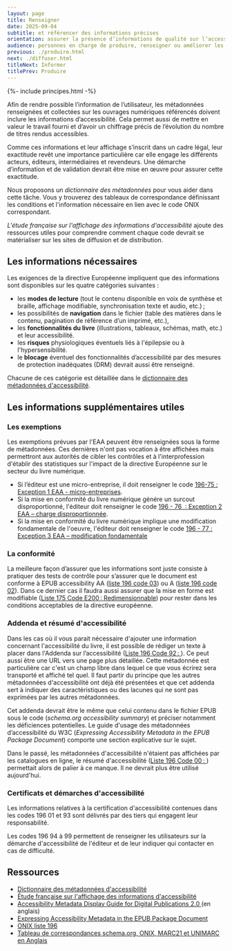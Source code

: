 ```yaml
---
layout: page
title: Renseigner
date: 2025-09-04
subtitle: et référencer des informations précises
orientation: assurer la présence d’informations de qualité sur l’accessibilité des livres numériques
audience: personnes en charge de produire, renseigner ou améliorer les métadonnées auprès des distributeurs, organismes de référencement et agences bibliographiques
previous: ./produire.html
next: ./diffuser.html
titleNext: Informer
titlePrev: Produire
---
```


<div markdown="1" id="principes">

{%- include principes.html -%}

Afin de rendre possible l’information de l’utilisateur, les métadonnées renseignées et collectées sur les ouvrages numériques référencés doivent inclure les informations d’accessibilité. Cela permet aussi de mettre en valeur le travail fourni et d’avoir un chiffrage précis de l’évolution du nombre de titres rendus accessibles.

Comme ces informations et leur affichage s’inscrit dans un cadre légal, leur exactitude revêt une importance particulière car elle engage les différents acteurs, éditeurs, intermédiaires et revendeurs. Une démarche d’information et de validation devrait être mise en œuvre pour assurer cette exactitude.

Nous proposons un *dictionnaire des métadonnées* pour vous aider dans cette tâche. Vous y trouverez des tableaux de correspondance définissant les conditions et l'information nécessaire en lien avec le code ONIX correspondant.  

*L'étude française sur l'affichage des informations d'accessibilité* ajoute des ressources utiles pour comprendre comment chaque code devrait se matérialiser sur les sites de diffusion et de distribution.

## Les informations nécessaires

Les exigences de la directive Européenne impliquent que des informations sont disponibles sur les quatre catégories suivantes&nbsp;: 
* les **modes de lecture** (tout le contenu disponible en voix de synthèse et braille, affichage modifiable, synchronisation texte et audio, etc.)&#8239;; 
* les possibilités de **navigation** dans le fichier (table des matières dans le contenu, pagination de référence d’un imprimé, etc.), 
* les **fonctionnalités du livre** (illustrations, tableaux, schémas, math, etc.) et leur accessibilité. 
* les **risques** physiologiques éventuels liés à l'épilepsie ou à l'hypersensibilité.
* le **blocage** éventuel des fonctionnalités d’accessibilité par des mesures de protection inadéquates (DRM) devrait aussi être renseigné.

Chacune de ces catégorie est détaillée dans le <a href="https://www.lina25.fr/ressources/metadonnees">dictionnaire des métadonnées d'accessibilité</a>. 

## Les informations supplémentaires utiles

### Les exemptions

Les exemptions prévues par l'EAA peuvent être renseignées sous la forme de métadonnées. Ces dernières n'ont pas vocation à être affichées mais permettront aux autorités de cibler les contrôles et à l'interprofession d'établir des statistiques sur l'impact de la directive Européenne sur le secteur du livre numérique.

* Si l’éditeur est une micro-entreprise, il doit renseigner le code [196-75&nbsp;: Exception 1 EAA - micro-entreprises](https://ns.editeur.org/onix/fr/196/75).
* Si la mise en conformité du livre numérique génére un surcout disproportionné, l'éditeur doit renseigner le code [196 - 76 &nbsp;: Exception 2 EAA – charge disproportionnée](https://ns.editeur.org/onix/fr/196/76).
* Si la mise en conformité du livre numérique implique une modification fondamentale de l'oeuvre, l'éditeur doit renseigner le code [196 - 77&nbsp;: Exception 3 EAA – modification fondamentale](https://ns.editeur.org/onix/fr/196/77)

### La conformité

La meilleure façon d’assurer que les informations sont juste consiste à pratiquer des tests de contrôle pour s’assurer que le document est conforme à EPUB accessibility AA (<a href="https://ns.editeur.org/onix/en/196/03">liste 196 code 03</a>) ou A (<a href="https://ns.editeur.org/onix/en/196/02">liste 196 code 02</a>). Dans ce dernier cas il faudra aussi assurer que la mise en forme est modifiable (<a href="https://ns.editeur.org/onix/en/175/E200">Liste 175 Code E200&#8239;: Redimensionnable</a>) pour rester dans les conditions acceptables de la directive européenne.

### Addenda et résumé d'accessibilité 

Dans les cas où il vous parait nécessaire d'ajouter une information concernant l'accessibilité du livre, il est possible de rédiger un texte à placer dans l'Addenda sur l’accessibilité (<a href="https://ns.editeur.org/onix/en/196/92">Liste 196 Code 92&#8239;: </a>). Ce peut aussi être une URL vers une page plus détaillée. Cette métadonnée est particulière car c'est un champ libre dans lequel ce que vous écrirez sera transporté et affiché tel quel. Il faut partir du principe que les autres métadonnées d'accessibilité ont déjà été présentées et que cet addenda sert à indiquer des caractéristiques ou des lacunes qui ne sont pas exprimées par les autres métadonnées. 

Cet addenda devrait être le même que celui contenu dans le fichier EPUB sous le code (<span lang="en"><i>schema.org accessibility summary</i></span>) et préciser notamment les déficiences potentielles. Le guide d'usage des métadonnées d’accessibilité du W3C (*Expressing Accessibility Metadata in the EPUB Package Document*) comporte une section explicative sur le sujet. 

Dans le passé, les métadonnées d'accessibilité n'étaient pas affichées par les catalogues en ligne, le résumé d'accessibilité (<a href="https://ns.editeur.org/onix/en/196/00">Liste 196 Code 00&#8239;: </a>) permettait alors de palier à ce manque. Il ne devrait plus être utilisé aujourd'hui.

### Certificats et démarches d'accessibilité

Les informations relatives à la certification d'accessibilité contenues dans les codes 196 01 et 93 sont délivrés par des tiers qui engagent leur responsabilité.

Les codes 196 94 à 99 permettent de renseigner les utilisateurs sur la démarche d'accessibilité de l'éditeur et de leur indiquer qui contacter en cas de difficulté.

</div>

<section  class="ressources" markdown="1">
<h2> Ressources</h2>
<ul>
<li> <a href="https://www.lina25.fr/ressources/metadonnees" class="link color_orange" target="_self">Dictionnaire des métadonnées d'accessibilité</a>
</li>
<li>
<a href="../ressources/Informer" class="link color_orange" target="_self">Étude française sur l'affichage des informations d'accessibilité</a>
</li>
<li>
<a href="https://w3c.github.io/publ-a11y/a11y-meta-display-guide/2.0/draft/guidelines/" class="link color_orange" target="_self" lang="en">Accessibility Metadata Display Guide for Digital Publications 2.0 </a>(en anglais)
</li>

<li>
<span lang="en"><a href="https://w3c.github.io/publ-a11y/epub-a11y-meta-guide/1.0/draft/index.html" class="link color_orange">
Expressing Accessibility Metadata in the EPUB Package Document</a></span>
</li>

<li>
<a href="https://ns.editeur.org/onix/fr/196" class="link color_orange">ONIX liste 196</a>
</li>

<!-- <li>
<a href="https://edition-accessible.github.io/signalement/references/references.html" class="link color_orange">Tableau de correspondances schema.org et ONIX en Français</a>
</li> -->

<li>
<a href="https://w3c.github.io/publ-a11y/drafts/a11y-crosswalk-MARC/" class="link color_orange">Tableau de correspondances schema.org, ONIX, MARC21 et UNIMARC en Anglais</a>
</li>

</ul>
</section>

